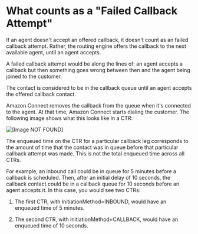 # What counts as a "Failed Callback Attempt"<a name="failed-callback-attempt"></a>

If an agent doesn't accept an offered callback, it doesn't count as an failed callback attempt\. Rather, the routing engine offers the callback to the next available agent, until an agent accepts\. 

A failed callback attempt would be along the lines of: an agent accepts a callback but then something goes wrong between then and the agent being joined to the customer\.

The contact is considered to be in the callback queue until an agent accepts the offered callback contact\.

Amazon Connect removes the callback from the queue when it's connected to the agent\. At that time, Amazon Connect starts dialing the customer\. The following image shows what this looks like in a CTR:

![\[Image NOT FOUND\]](http://docs.aws.amazon.com/connect/latest/adminguide/images/ctr-enqueue-and-dequeue.png)

The enqueued time on the CTR for a particular callback leg corresponds to the amount of time that the contact was in queue before that particular callback attempt was made\. This is not the total enqueued time across all CTRs\. 

For example, an inbound call could be in queue for 5 minutes before a callback is scheduled\. Then, after an initial delay of 10 seconds, the callback contact could be in a callback queue for 10 seconds before an agent accepts it\. In this case, you would see two CTRs:

1. The first CTR, with InitiationMethod=INBOUND, would have an enqueued time of 5 minutes\.

1. The second CTR, with InitiationMethod=CALLBACK, would have an enqueued time of 10 seconds\.